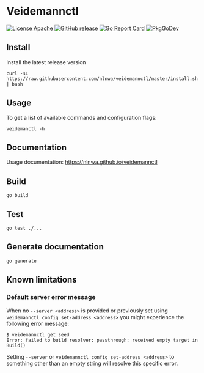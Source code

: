 # Veidemannctl

[![License Apache](https://img.shields.io/github/license/nlnwa/veidemannctl.svg)](https://github.com/nlnwa/veidemannctl/blob/master/LICENSE)
[![GitHub release](https://img.shields.io/github/release/nlnwa/veidemannctl.svg)](https://github.com/nlnwa/veidemannctl/releases/latest)
[![Go Report Card](https://goreportcard.com/badge/github.com/nlnwa/veidemannctl?style=flat-square)](https://goreportcard.com/report/github.com/nlnwa/veidemannctl)
[![PkgGoDev](https://pkg.go.dev/badge/github.com/nlnwa/veidemannctl)](https://pkg.go.dev/github.com/nlnwa/veidemannctl)

## Install

Install the latest release version

```console
curl -sL https://raw.githubusercontent.com/nlnwa/veidemannctl/master/install.sh | bash
```

## Usage

To get a list of available commands and configuration flags:

```console
veidemanctl -h
```

## Documentation

Usage documentation: <https://nlnwa.github.io/veidemannctl>

## Build

```console
go build
```

## Test

```console
go test ./...
```

## Generate documentation

```console
go generate
```

## Known limitations

### Default server error message

When no `--server <address>` is provided or previously set using `veidemannctl
config set-address <address>` you might experience the following error message:

```
$ veidemannctl get seed
Error: failed to build resolver: passthrough: received empty target in Build()
```

Setting `--server` or `veidemannctl config set-address <address>` to something
other than an empty string will resolve this specific error.
